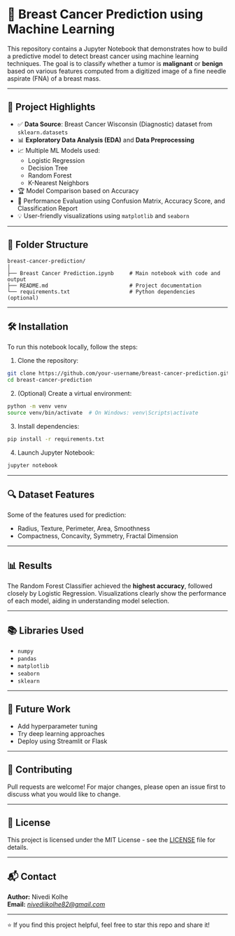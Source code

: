 # 🧠 Breast Cancer Prediction using Machine Learning

This repository contains a Jupyter Notebook that demonstrates how to build a predictive model to detect breast cancer using machine learning techniques. The goal is to classify whether a tumor is **malignant** or **benign** based on various features computed from a digitized image of a fine needle aspirate (FNA) of a breast mass.

---

## 📌 Project Highlights

- ✅ **Data Source**: Breast Cancer Wisconsin (Diagnostic) dataset from `sklearn.datasets`
- 📊 **Exploratory Data Analysis (EDA)** and **Data Preprocessing**
- 📈 Multiple ML Models used: 
  - Logistic Regression
  - Decision Tree
  - Random Forest
  - K-Nearest Neighbors
- 🏆 Model Comparison based on Accuracy
- 🧪 Performance Evaluation using Confusion Matrix, Accuracy Score, and Classification Report
- 💡 User-friendly visualizations using `matplotlib` and `seaborn`

---

## 📁 Folder Structure

```
breast-cancer-prediction/
│
├── Breast Cancer Prediction.ipynb     # Main notebook with code and output
├── README.md                          # Project documentation
└── requirements.txt                   # Python dependencies (optional)
```

---

## 🛠️ Installation

To run this notebook locally, follow the steps:

1. Clone the repository:

```bash
git clone https://github.com/your-username/breast-cancer-prediction.git
cd breast-cancer-prediction
```

2. (Optional) Create a virtual environment:

```bash
python -m venv venv
source venv/bin/activate  # On Windows: venv\Scripts\activate
```

3. Install dependencies:

```bash
pip install -r requirements.txt
```

4. Launch Jupyter Notebook:

```bash
jupyter notebook
```

---

## 🔍 Dataset Features

Some of the features used for prediction:

- Radius, Texture, Perimeter, Area, Smoothness
- Compactness, Concavity, Symmetry, Fractal Dimension

---

## 📊 Results

The Random Forest Classifier achieved the **highest accuracy**, followed closely by Logistic Regression. Visualizations clearly show the performance of each model, aiding in understanding model selection.

---

## 📚 Libraries Used

- `numpy`
- `pandas`
- `matplotlib`
- `seaborn`
- `sklearn`

---

## 🚀 Future Work

- Add hyperparameter tuning
- Try deep learning approaches
- Deploy using Streamlit or Flask

---

## 🙌 Contributing

Pull requests are welcome! For major changes, please open an issue first to discuss what you would like to change.

---

## 📃 License

This project is licensed under the MIT License - see the [LICENSE](LICENSE) file for details.

---

## 📬 Contact

**Author:** Nivedi Kolhe  
**Email:** *nivediikolhe82@gmail.com*  


---

⭐ If you find this project helpful, feel free to star this repo and share it!
